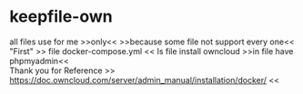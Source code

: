 # keepfile-own
all files use for me >>only<< >>because some file not support every one<<
"First"  >> file docker-compose.yml <<
Is file install owncloud >>in file have phpmyadmin<<   
Thank you for Reference  >> https://doc.owncloud.com/server/admin_manual/installation/docker/ <<
